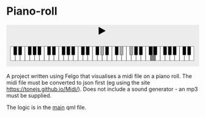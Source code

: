 # Piano-roll

![piano](https://raw.githubusercontent.com/philipgriggs/Piano-roll/master/readme.png)

A project written using Felgo that visualises a midi file on a piano roll. The midi file must be converted to json first (eg using the site https://tonejs.github.io/Midi/). Does not include a sound generator - an mp3 must be supplied. 

The logic is in the [main](https://github.com/philipgriggs/Piano-roll/blob/master/qml/Main.qml) qml file.
